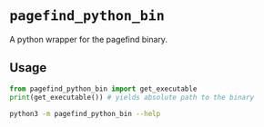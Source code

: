 <!-- Note: this is a template file that is used for both pagefind_python_bin and pagefind_python_extended. All occurrences of `pagefind_python_bin` will be replaced with the actual package name -->
# `pagefind_python_bin`
A python wrapper for the pagefind binary.

## Usage

```py
from pagefind_python_bin import get_executable
print(get_executable()) # yields absolute path to the binary
```
```sh
python3 -m pagefind_python_bin --help
```
